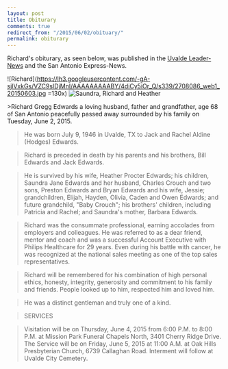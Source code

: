 ```yaml
---
layout: post
title: Obiturary
comments: true
redirect_from: "/2015/06/02/obituary/"
permalink: obiturary
---
```


Richard's obiturary, as seen below, was published in the [Uvalde Leader-News](http://www.uvaldeleadernews.com/node/2856) and the San Antonio Express-News.

![Richard](https://lh3.googleusercontent.com/-gA-sjlVxkGs/VZC9sIDjMnI/AAAAAAAAABY/4diCy5iOr_Q/s339/2708086_web1_20150603.jpg =130x) ![Saundra, Richard and Heather](https://lh3.googleusercontent.com/-P_-9kBR1_7Q/VZC9sBQ6urI/AAAAAAAAABY/tE5t37RDy10/s339/2708086_web2_20150603.jpg)  

<p class="message">
>Richard Gregg Edwards a loving husband, father and grandfather, age 68 of San Antonio peacefully passed away surrounded by his family on Tuesday, June 2, 2015. 

>He was born July 9, 1946 in Uvalde, TX to Jack and Rachel Aldine (Hodges) Edwards. 

>Richard is preceded in death by his parents and his brothers, Bill Edwards and Jack Edwards. 

>He is survived by his wife, Heather Procter Edwards; his children, Saundra Jane Edwards and her husband, Charles Crouch and two sons, Preston Edwards and Bryan Edwards and his wife, Jessie; grandchildren, Elijah, Hayden, Olivia, Caden and Owen Edwards; and future grandchild, "Baby Crouch"; his brothers' children, including Patricia and Rachel; and Saundra's mother, Barbara Edwards. 

>Richard was the consummate professional, earning accolades from employers and colleagues. He was referred to as a dear friend, mentor and coach and was a successful Account Executive with Philips Healthcare for 29 years. Even during his battle with cancer, he was recognized at the national sales meeting as one of the top sales representatives. 

>Richard will be remembered for his combination of high personal ethics, honesty, integrity, generosity and commitment to his family and friends. People looked up to him, respected him and loved him.

>He was a distinct gentleman and truly one of a kind.

>SERVICES

>Visitation will be on Thursday, June 4, 2015 from 6:00 P.M. to 8:00 P.M. at Mission Park Funeral Chapels North, 3401 Cherry Ridge Drive. 
>The Service will be on Friday, June 5, 2015 at 11:00 A.M. at Oak Hills Presbyterian Church, 6739 Callaghan Road. 
>Interment will follow at Uvalde City Cemetery.
</p>
